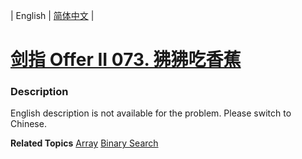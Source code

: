 | English | [简体中文](README.md) |

# [剑指 Offer II 073. 狒狒吃香蕉](https://leetcode.cn/problems/nZZqjQ)
 ### Description
<p>English description is not available for the problem. Please switch to Chinese.</p>

**Related Topics**  [Array](https://leetcode.cn/tag/array) [Binary Search](https://leetcode.cn/tag/binary-search) 